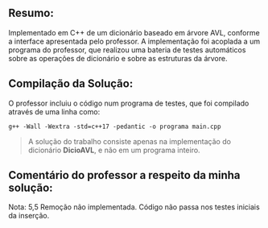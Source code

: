 ## Resumo:
Implementado em C++ de um dicionário baseado em árvore AVL, conforme a interface apresentada pelo professor. A implementação foi acoplada
a um programa do professor, que realizou uma bateria de testes automáticos sobre as operações de dicionário e sobre as estruturas da
árvore.

## Compilação da Solução:
O professor incluiu o código num programa de testes, que foi compilado através de uma linha como:

`g++ -Wall -Wextra -std=c++17 -pedantic -o programa main.cpp`

> A solução do trabalho consiste apenas na implementação do dicionário **DicioAVL**, e não em um programa inteiro.

## Comentário do professor a respeito da minha solução:
Nota: 5,5 Remoção não implementada. Código não passa nos testes iniciais da inserção.
